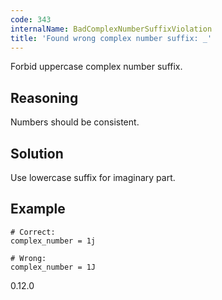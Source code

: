 ```yaml
---
code: 343
internalName: BadComplexNumberSuffixViolation
title: 'Found wrong complex number suffix: _'
---
```


Forbid uppercase complex number suffix.

## Reasoning
Numbers should be consistent.

## Solution
Use lowercase suffix for imaginary part.

## Example

    # Correct:
    complex_number = 1j
    
    # Wrong:
    complex_number = 1J

<div class="versionadded">

0.12.0

</div>